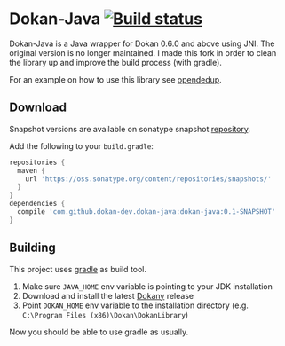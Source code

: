 Dokan-Java [![Build status](https://ci.appveyor.com/api/projects/status/52nkbt94kirwaxsc/branch/master?svg=true)](https://ci.appveyor.com/project/sherter/jdokan/branch/master)
======

Dokan-Java is a Java wrapper for Dokan 0.6.0 and above using JNI.
The original version is no longer maintained. I made this fork 
in order to clean the library up and improve the build process (with gradle).

For an example on how to use this library see 
[opendedup](http://code.google.com/p/opendedup/source/browse/trunk/src/org/opendedup/sdfs/windows/fs/WinSDFS.java).

## Download
Snapshot versions are available on sonatype snapshot [repository](https://oss.sonatype.org/content/repositories/snapshots/com/github/dokan-dev/dokan-java/dokan-java/).

Add the following to your `build.gradle`:

```groovy
repositories {
  maven {
    url 'https://oss.sonatype.org/content/repositories/snapshots/'
  }
}
dependencies {
  compile 'com.github.dokan-dev.dokan-java:dokan-java:0.1-SNAPSHOT'
}
```

## Building
This project uses [gradle](http://gradle.org/) as build tool.

1. Make sure `JAVA_HOME` env variable is pointing to your JDK installation
2. Download and install the latest [Dokany](https://github.com/Maxhy/dokany/releases) release
3. Point `DOKAN_HOME` env variable to the installation directory 
(e.g. `C:\Program Files (x86)\Dokan\DokanLibrary`)

Now you should be able to use gradle as usually.

